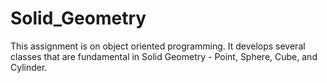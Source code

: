 # Solid_Geometry
 This assignment is on object oriented programming. It develops several classes that are fundamental in Solid Geometry - Point, Sphere, Cube, and Cylinder.
